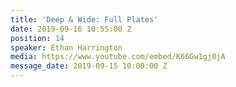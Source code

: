 ```yaml
---
title: 'Deep & Wide: Full Plates'
date: 2019-09-16 10:55:00 Z
position: 14
speaker: Ethan Harrington
media: https://www.youtube.com/embed/K66Gw1gj0jA
message_date: 2019-09-15 10:00:00 Z
---
```


